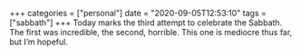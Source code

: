 +++
categories = ["personal"]
date = "2020-09-05T12:53:10"
tags = ["sabbath"]
+++
Today marks the third attempt to celebrate the Sabbath. The first was incredible, the second, horrible. This one is mediocre thus far, but I’m hopeful.
               